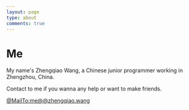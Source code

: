 ```yaml
---
layout: page
type: about
comments: true
---
```


# Me

My name's Zhengqiao Wang, a Chinese junior programmer working in Zhengzhou, China.

Contact to me if you wanna any help or want to make friends.

[@MailTo:me@@zhengqiao.wang](mailto:me@zhengqiao.wang)
